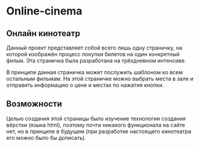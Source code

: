 # Online-cinema


## Онлайн кинотеатр

Данный проект представляет собой всего лишь одну страничку, на которой изображён процесс покупки билетов на один конкретный фильм. Эта страничка была разработана на трёхдневном интенсиве.

В принципе данная страничка может послужить шаблоном ко всем остальным фильмам. На этой страничке можно выбрать места в зале и отправить информацию о цене и местах по нажатия кнопки.

## Возможности
Целью создания этой страницы было изучение технологии создания вёрстки (языка html), поэтому почти никакого функционала на сайте нет, но в принципе в будущем (при разработке настоящего кинотеатра его можно было бы дописать).
